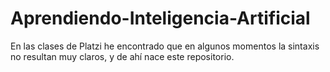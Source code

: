 # Aprendiendo-Inteligencia-Artificial
En las clases de Platzi he encontrado que en algunos momentos la sintaxis no resultan muy claros, y de ahí nace este repositorio. 
